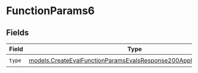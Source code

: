 # FunctionParams6


## Fields

| Field                                                                                                                                          | Type                                                                                                                                           | Required                                                                                                                                       | Description                                                                                                                                    |
| ---------------------------------------------------------------------------------------------------------------------------------------------- | ---------------------------------------------------------------------------------------------------------------------------------------------- | ---------------------------------------------------------------------------------------------------------------------------------------------- | ---------------------------------------------------------------------------------------------------------------------------------------------- |
| `type`                                                                                                                                         | [models.CreateEvalFunctionParamsEvalsResponse200ApplicationJSONType](../models/createevalfunctionparamsevalsresponse200applicationjsontype.md) | :heavy_check_mark:                                                                                                                             | N/A                                                                                                                                            |